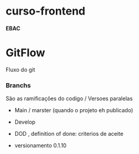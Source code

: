 # curso-frontend
#### EBAC

# GitFlow
Fluxo do git

### Branchs
São as ramificações do codigo / Versoes paralelas

- Main / marster (quando o projeto eh publicado)
- Develop
- DOD , definition of done: criterios de aceite

- versionamento 0.1.10



